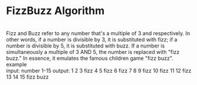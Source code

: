 <h1>FizzBuzz Algorithm</h1>
<br>
Fizz and Buzz refer to any number that's a multiple of 3 and  respectively. In other words, if a number is divisible by 3, it is substituted with fizz; if a number is divisible by 5, it is substituted with buzz. If a number is simultaneously a multiple of 3 AND 5, the number is replaced with "fizz buzz." In essence, it emulates the famous children game "fizz buzz".

<br>
example
<br>
input: number 1-15
output:
1
2
3 fizz
4
5 fizz
6 fizz
7
8
9 fizz
10 fizz
11
12 fizz
13
14
15 fizz buzz